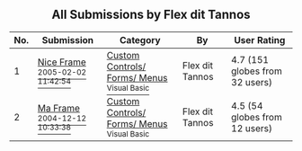 ﻿<div align="center">

## All Submissions by Flex dit Tannos

</div>

No.  | Submission | Category | By   | User Rating
---- | ---------- | -------- | ---- | -----------
1 | [Nice Frame<br /><sup>2005-02-02 11:42:54</sup>](https://github.com/Planet-Source-Code/flex-dit-tannos-nice-frame__1-58644) | [Custom Controls/ Forms/  Menus<br /><sup>Visual Basic</sup>](../ByCategory/custom-controls-forms-menus__1-4.md) | Flex dit Tannos | 4.7 (151 globes from 32 users)
2 | [Ma Frame<br /><sup>2004-12-12 10:33:38</sup>](https://github.com/Planet-Source-Code/flex-dit-tannos-ma-frame__1-57818) | [Custom Controls/ Forms/  Menus<br /><sup>Visual Basic</sup>](../ByCategory/custom-controls-forms-menus__1-4.md) | Flex dit Tannos | 4.5 (54 globes from 12 users)

